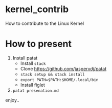 # kernel_contrib
How to contribute to the Linux Kernel

# How to present

1. Install patat
   * Install `stack`
   * Clone https://github.com/jaspervdj/patat
   * `stack setup && stack install`
   * `export PATH=$PATH:$HOME/.local/bin`
   * Install figlet
2. `patat presenation.md`

enjoy..



